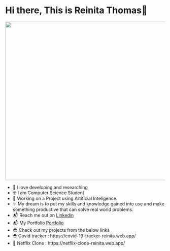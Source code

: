 <h1>Hi there, This is Reinita Thomas👋</h1>

<img src="https://miro.medium.com/max/1400/0*K2WLMTExLyida7OR.gif" width="600" height="500"  />

<ul>
<li> 💙 I love developing and researching</li>
<li> 🤓 I am Computer Science Student</li>
<li>🐤 Working on a Project using Artificial Inteligence.</li>
<li>✨ My dream is to put my skills and knowledge gained into use and make something productive that can solve real world problems.</li>
<li>📬 Reach me out on <a href="https://www.linkedin.com/in/reinita-thomas-27876b1b5/">Linkedin</a></li>
<li>📬 My Portfolio <a href="https://reinita-s-portfolio.web.app/">Portfolio</a></li>
<li>😎 Check out my projects from the below links</li>
<li>⛑️ Covid tracker : https://covid-19-tracker-reinita.web.app/</li>
<li>🍿 Netflix Clone : https://netflix-clone-reinita.web.app/</li>
</ul>
